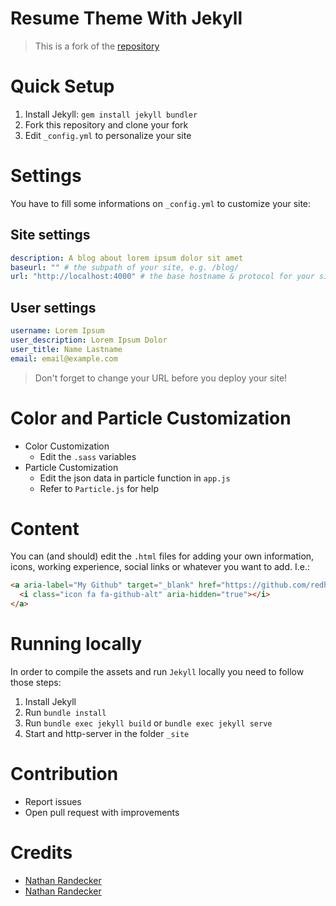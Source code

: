 # Resume Theme With Jekyll

> This is a fork of the [repository](https://github.com/murraco/jekyll-theme-minimal-resume)

# Quick Setup

1. Install Jekyll: `gem install jekyll bundler`
2. Fork this repository and clone your fork
3. Edit `_config.yml` to personalize your site

# Settings

You have to fill some informations on `_config.yml` to customize your site:

## Site settings

```yml
description: A blog about lorem ipsum dolor sit amet
baseurl: "" # the subpath of your site, e.g. /blog/
url: "http://localhost:4000" # the base hostname & protocol for your site
```

## User settings

```yml
username: Lorem Ipsum
user_description: Lorem Ipsum Dolor
user_title: Name Lastname
email: email@example.com
```

> Don't forget to change your URL before you deploy your site!

# Color and Particle Customization

- Color Customization
  - Edit the `.sass` variables
- Particle Customization
  - Edit the json data in particle function in `app.js`
  - Refer to `Particle.js` for help

# Content

You can (and should) edit the `.html` files for adding your own information, icons, working experience, social links or whatever you want to add. I.e.:

```html
<a aria-label="My Github" target="_blank" href="https://github.com/redhcp">
  <i class="icon fa fa-github-alt" aria-hidden="true"></i>
</a>
```

# Running locally

In order to compile the assets and run `Jekyll` locally you need to follow those steps:

1. Install Jekyll
2. Run `bundle install`
3. Run `bundle exec jekyll build` or `bundle exec jekyll serve`
4. Start and http-server in the folder `_site`

# Contribution

- Report issues
- Open pull request with improvements

# Credits

- [Nathan Randecker](https://github.com/nrandecker)
- [Nathan Randecker](https://github.com/mmurraco)
